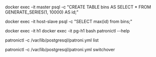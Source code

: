 docker exec -it master psql -c "CREATE TABLE bins  AS SELECT * FROM GENERATE_SERIES(1, 10000) AS id;"

docker exec -it host-slave psql -c "SELECT max(id) from bins;"

docker exec -it h1 docker exec -it pg-h1 bash
patronictl --help

patronictl -c /var/lib/postgresql/patroni.yml list

patronictl -c /var/lib/postgresql/patroni.yml switchover